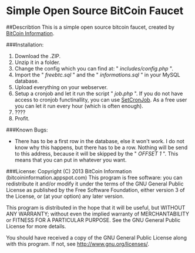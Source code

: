 # Simple Open Source BitCoin Faucet

##Describtion
This is a simple open source bitcoin faucet, created by [BitCoin Information](http://bitcoininformation.appspot.com/faucet/).

###Installation:
1. Download the .ZIP.
2. Unzip it in a folder.
3. Change the config which you can find at: " *includes/config.php* ".
4. Import the " *freebtc.sql* " and the " *informations.sql* " in your MySQL database.
5. Upload everything on your webserver.
6. Setup a cronjob and let it run the script " *job.php* ". If you do not have access to cronjob functinallity, you can use [SetCronJob](https://www.setcronjob.com/). As a free user you can let it run every hour (which is often enough).
7. ????
8. Profit.

###Known Bugs:
- There has to be a first row in the database, else it won't work. I do not know why this happens, but there has to be a row. Nothing will be send to this address, because it will be skipped by the " *OFFSET 1* ". This means that you can put in whatever you want.

###License:
Copyright (C) 2013 BitCoin Information (bitcoininformation.appspot.com)
This program is free software: you can redistribute it and/or modify it under the terms of the GNU General Public License as published by the Free Software Foundation, either version 3 of the License, or (at your option) any later version.

This program is distributed in the hope that it will be useful, but WITHOUT ANY WARRANTY; without even the implied warranty of MERCHANTABILITY or FITNESS FOR A PARTICULAR PURPOSE.  See the GNU General Public License for more details.

You should have received a copy of the GNU General Public License along with this program.  If not, see <http://www.gnu.org/licenses/>.